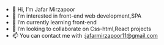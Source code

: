 - 👋 Hi, I’m Jafar Mirzapoor
- 👀 I’m interested in front-end web development,SPA
- 🌱 I’m currently learning front-end 
- 💞️ I’m looking to collaborate on Css-html,React projects
- 📫 You can contact me with :jafarmirzapoor11@gmail.com 

<!---
jeff-dev0/jeff-dev0 is a ✨ special ✨ repository because its `README.md` (this file) appears on your GitHub profile.
You can click the Preview link to take a look at your changes.
--->
